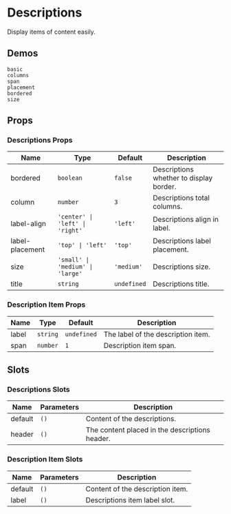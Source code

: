 # Descriptions

<!--single-column-->

Display items of content easily.

## Demos

```demo
basic
columns
span
placement
bordered
size
```

## Props

### Descriptions Props

| Name | Type | Default | Description |
| --- | --- | --- | --- |
| bordered | `boolean` | `false` | Descriptions whether to display border. |
| column | `number` | `3` | Descriptions total columns. |
| label-align | `'center' \| 'left' \| 'right'` | `'left'` | Descriptions align in label. |
| label-placement | `'top' \| 'left'` | `'top'` | Descriptions label placement. |
| size | `'small' \| 'medium' \| 'large'` | `'medium'` | Descriptions size. |
| title | `string` | `undefined` | Descriptions title. |

### Description Item Props

| Name  | Type     | Default     | Description                        |
| ----- | -------- | ----------- | ---------------------------------- |
| label | `string` | `undefined` | The label of the description item. |
| span  | `number` | `1`         | Description item span.             |

## Slots

### Descriptions Slots

| Name    | Parameters | Description                                    |
| ------- | ---------- | ---------------------------------------------- |
| default | `()`       | Content of the descriptions.                   |
| header  | `()`       | The content placed in the descriptions header. |

### Description Item Slots

| Name    | Parameters | Description                      |
| ------- | ---------- | -------------------------------- |
| default | `()`       | Content of the description item. |
| label   | `()`       | Descriptions item label slot.    |
